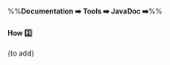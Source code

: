<link rel="stylesheet" href="{{baseUrl}}/css/textbook.css">

<div class="website-content">

%%**Documentation :arrow_right: Tools :arrow_right: JavaDoc :arrow_right:**%%

#### How :two:

<div id="main">

{to add}

</div>
</div>
